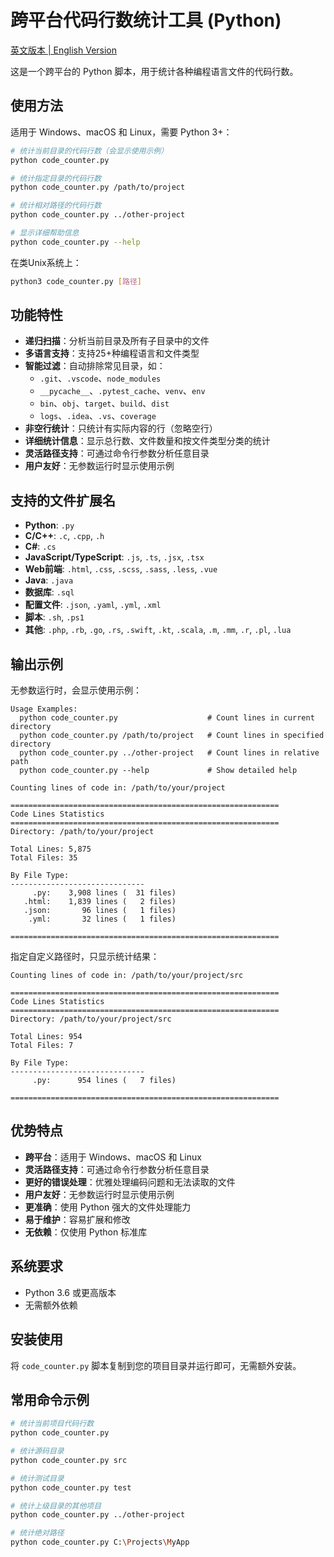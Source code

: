 # 跨平台代码行数统计工具 (Python)

[英文版本 | English Version](README.md)

这是一个跨平台的 Python 脚本，用于统计各种编程语言文件的代码行数。

## 使用方法

适用于 Windows、macOS 和 Linux，需要 Python 3+：

```bash
# 统计当前目录的代码行数（会显示使用示例）
python code_counter.py

# 统计指定目录的代码行数
python code_counter.py /path/to/project

# 统计相对路径的代码行数
python code_counter.py ../other-project

# 显示详细帮助信息
python code_counter.py --help
```

在类Unix系统上：
```bash
python3 code_counter.py [路径]
```

## 功能特性

- **递归扫描**：分析当前目录及所有子目录中的文件
- **多语言支持**：支持25+种编程语言和文件类型
- **智能过滤**：自动排除常见目录，如：
  - `.git`、`.vscode`、`node_modules`
  - `__pycache__`、`.pytest_cache`、`venv`、`env`
  - `bin`、`obj`、`target`、`build`、`dist`
  - `logs`、`.idea`、`.vs`、`coverage`
- **非空行统计**：只统计有实际内容的行（忽略空行）
- **详细统计信息**：显示总行数、文件数量和按文件类型分类的统计
- **灵活路径支持**：可通过命令行参数分析任意目录
- **用户友好**：无参数运行时显示使用示例

## 支持的文件扩展名

- **Python**: `.py`
- **C/C++**: `.c`, `.cpp`, `.h`
- **C#**: `.cs`
- **JavaScript/TypeScript**: `.js`, `.ts`, `.jsx`, `.tsx`
- **Web前端**: `.html`, `.css`, `.scss`, `.sass`, `.less`, `.vue`
- **Java**: `.java`
- **数据库**: `.sql`
- **配置文件**: `.json`, `.yaml`, `.yml`, `.xml`
- **脚本**: `.sh`, `.ps1`
- **其他**: `.php`, `.rb`, `.go`, `.rs`, `.swift`, `.kt`, `.scala`, `.m`, `.mm`, `.r`, `.pl`, `.lua`

## 输出示例

无参数运行时，会显示使用示例：

```
Usage Examples:
  python code_counter.py                    # Count lines in current directory
  python code_counter.py /path/to/project   # Count lines in specified directory
  python code_counter.py ../other-project   # Count lines in relative path
  python code_counter.py --help             # Show detailed help

Counting lines of code in: /path/to/your/project

============================================================
Code Lines Statistics
============================================================
Directory: /path/to/your/project

Total Lines: 5,875
Total Files: 35

By File Type:
------------------------------
     .py:    3,908 lines (  31 files)
   .html:    1,839 lines (   2 files)
   .json:       96 lines (   1 files)
    .yml:       32 lines (   1 files)

============================================================
```

指定自定义路径时，只显示统计结果：

```
Counting lines of code in: /path/to/your/project/src

============================================================
Code Lines Statistics
============================================================
Directory: /path/to/your/project/src

Total Lines: 954
Total Files: 7

By File Type:
------------------------------
     .py:      954 lines (   7 files)

============================================================
```

## 优势特点

- **跨平台**：适用于 Windows、macOS 和 Linux
- **灵活路径支持**：可通过命令行参数分析任意目录
- **更好的错误处理**：优雅处理编码问题和无法读取的文件
- **用户友好**：无参数运行时显示使用示例
- **更准确**：使用 Python 强大的文件处理能力
- **易于维护**：容易扩展和修改
- **无依赖**：仅使用 Python 标准库

## 系统要求

- Python 3.6 或更高版本
- 无需额外依赖

## 安装使用

将 `code_counter.py` 脚本复制到您的项目目录并运行即可，无需额外安装。

## 常用命令示例

```bash
# 统计当前项目代码行数
python code_counter.py

# 统计源码目录
python code_counter.py src

# 统计测试目录
python code_counter.py test

# 统计上级目录的其他项目
python code_counter.py ../other-project

# 统计绝对路径
python code_counter.py C:\Projects\MyApp